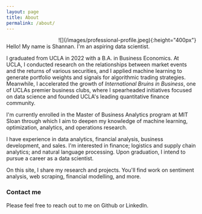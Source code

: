 ```yaml
---
layout: page
title: About
permalink: /about/
---
```


<div align = "right">![](/images/professional-profile.jpeg){:height="400px"}</div>

<div align = "left">Hello! My name is Shannan. I'm an aspiring data scientist.

I graduated from UCLA in 2022 with a B.A. in Business Economics. At UCLA, I conducted research on the relationships between market events and the returns of various securities, and I applied machine learning to generate portfolio weights and signals for algorithmic trading strategies. Meanwhile, I accelerated the growth of *International Bruins in Business*, one of UCLAs premier business clubs, where I spearheaded initiatives focused on data science and founded UCLA's leading quantitative finance community. 

 I'm currently enrolled in the Master of Business Analytics program at MIT Sloan through which I aim to deepen my knowledge of machine learning, optimization, analytics, and operations research. 
 
 I have experience in data analytics, financial analysis, business development, and sales. I'm interested in finance; logistics and supply chain analytics; and natural language processing. Upon graduation, I intend to pursue a career as a data scientist. 

On this site, I share my research and projects. You'll find work on sentiment analysis, web scraping, financial modelling, and more.</div>

### Contact me

Please feel free to reach out to me on Github or LinkedIn.